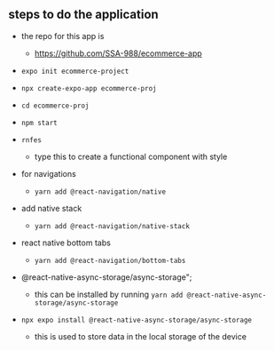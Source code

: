 ## steps  to do the application

- the repo for this app is 
    - https://github.com/SSA-988/ecommerce-app

- `expo init ecommerce-project`

- `npx create-expo-app ecommerce-proj`
- `cd ecommerce-proj`
- `npm start`

- `rnfes`
    - type this to create a functional component with style

- for navigations
    - `yarn add @react-navigation/native`
- add native stack
    - `yarn add @react-navigation/native-stack`

-  react  native bottom tabs
    - `yarn add @react-navigation/bottom-tabs` 

- @react-native-async-storage/async-storage";
    - this can be  installed by running ``yarn add @react-native-async-storage/async-storage``
    

- `npx expo install @react-native-async-storage/async-storage`
    - this is used to store data in the local storage of the device 